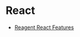 # React

* [Reagent React Features][react-feat]

[react-feat]: https://github.com/reagent-project/reagent/blob/master/doc/ReactFeatures.md
